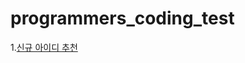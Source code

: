 # programmers_coding_test

1.<a href="https://programmers.co.kr/learn/courses/30/lessons/72410?language=python3">신규 아이디 추천</a>
